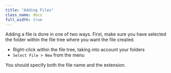 ```yaml
---
title: "Adding Files"
class_name: docs
full_width: true
---
```


Adding a file is done in one of two ways. First, make sure you have selected the folder within the file tree where you want the file created.

- Right-click within the file tree, taking into account your folders
- `Select File > New` from the menu

You should specify both the file name and the extension.
